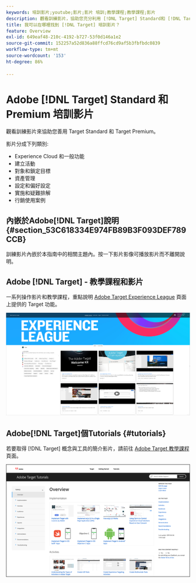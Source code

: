 ```yaml
---
keywords: 培訓影片;youtube;影片;影片 培訓;教學課程;教學課程;影片
description: 觀看訓練影片，協助您充分利用 [!DNL Target] Standard和 [!DNL Target] Premium。
title: 我可以在哪裡找到 [!DNL Target] 培訓影片？
feature: Overview
exl-id: 649eaf48-210c-4192-b727-53f0d146a1e2
source-git-commit: 152257a52d836a88ffcd76cd9af5b3fbfbdc0839
workflow-type: tm+mt
source-wordcount: '153'
ht-degree: 86%

---
```


# Adobe [!DNL Target] Standard 和 Premium 培訓影片

觀看訓練影片來協助您善用 Target Standard 和 Target Premium。

影片分成下列類別:

* Experience Cloud 和一般功能
* 建立活動
* 對象和鎖定目標
* 資產管理
* 設定和偏好設定
* 實施和疑難排解
* 行銷使用案例

## 內嵌於Adobe[!DNL Target]說明 {#section_53C618334E974FB89B3F093DEF789CCB}

訓練影片內嵌於本指南中的相關主題內。按一下影片影像可播放影片而不離開說明。

## Adobe [!DNL Target] - 教學課程和影片

 一系列操作影片和教學課程，重點說明 [Adobe Target Experience League](https://guided.adobe.com/#recommended/solutions/target) 頁面上提供的 Target 功能。

![Experience League 影片](/help/main/c-intro/assets/experience-league.png)

## Adobe[!DNL Target]個Tutorials {#tutorials}

若要取得 [!DNL Target] 概念與工具的簡介影片，請前往 [Adobe Target 教學課程](https://experienceleague.adobe.com/docs/target-learn/tutorials/overview.html?lang=zh-Hant&?lang=zh-Hant)頁面。

![Adobe Target 教學課程](/help/main/c-intro/assets/adobe-target-tutorials-new.png)
